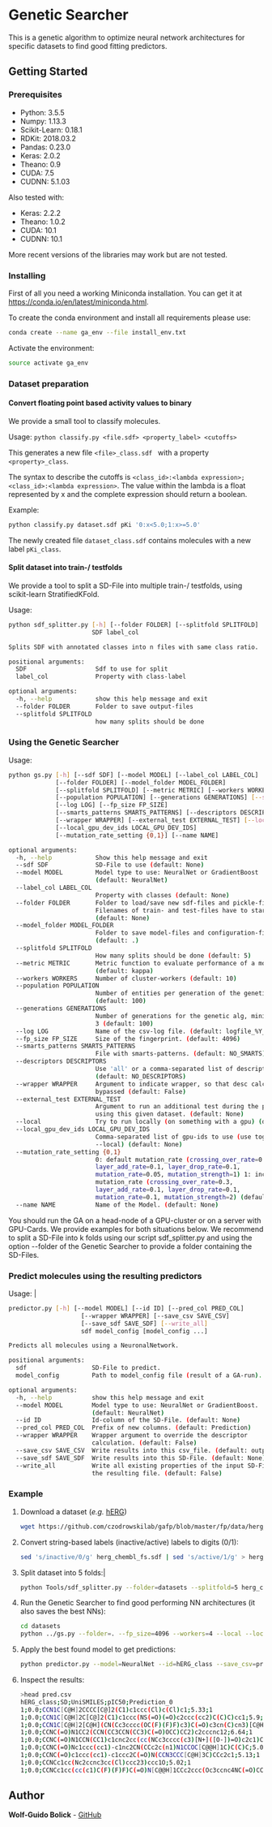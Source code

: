 # Genetic Searcher

This is a genetic algorithm to optimize neural network architectures for specific datasets to find good fitting predictors.

## Getting Started
### Prerequisites

* Python: 3.5.5
* Numpy: 1.13.3
* Scikit-Learn: 0.18.1
* RDKit: 2018.03.2
* Pandas: 0.23.0
* Keras: 2.0.2
* Theano: 0.9
* CUDA: 7.5
* CUDNN: 5.1.03

Also tested with:
* Keras: 2.2.2
* Theano: 1.0.2
* CUDA: 10.1
* CUDNN: 10.1

More recent versions of the libraries may work but are not tested.

### Installing

First of all you need a working Miniconda installation. You can get it at
https://conda.io/en/latest/miniconda.html.

To create the conda environment and install all requirements please use:

```bash
conda create --name ga_env --file install_env.txt
```

Activate the environment:

```bash
source activate ga_env
```

### Dataset preparation

#### Convert floating point based activity values to binary
We provide a small tool to classify molecules.

Usage: ```python classify.py <file.sdf> <property_label> <cutoffs> ```

This generates a new file ```<file>_class.sdf ``` with a property ```<property>_class```.

The syntax to describe the cutoffs is
```<class_id>:<lambda expression>;<class_id>:<lambda expression>```. The value within the lambda is a float represented by x and the complete expression should return a boolean.

Example:
```bash
python classify.py dataset.sdf pKi '0:x<5.0;1:x>=5.0'
```
The newly created file ```dataset_class.sdf``` contains molecules with a new label ```pKi_class```.

#### Split dataset into train-/ testfolds
We provide a tool to split a SD-File into multiple train-/ testfolds, using scikit-learn StratifiedKFold.

Usage:
```bash
python sdf_splitter.py [-h] [--folder FOLDER] [--splitfold SPLITFOLD]
                       SDF label_col

Splits SDF with annotated classes into n files with same class ratio.

positional arguments:
  SDF                   Sdf to use for split
  label_col             Property with class-label

optional arguments:
  -h, --help            show this help message and exit
  --folder FOLDER       Folder to save output-files
  --splitfold SPLITFOLD
                        how many splits should be done
 ```


### Using the Genetic Searcher
Usage:
``` bash
python gs.py [-h] [--sdf SDF] [--model MODEL] [--label_col LABEL_COL]
             [--folder FOLDER] [--model_folder MODEL_FOLDER]
             [--splitfold SPLITFOLD] [--metric METRIC] [--workers WORKERS]
             [--population POPULATION] [--generations GENERATIONS] [--silent]
             [--log LOG] [--fp_size FP_SIZE]
             [--smarts_patterns SMARTS_PATTERNS] [--descriptors DESCRIPTORS]
             [--wrapper WRAPPER] [--external_test EXTERNAL_TEST] [--local]
             [--local_gpu_dev_ids LOCAL_GPU_DEV_IDS]
             [--mutation_rate_setting {0,1}] [--name NAME]

optional arguments:
  -h, --help            Show this help message and exit
  --sdf SDF             SD-File to use (default: None)
  --model MODEL         Model type to use: NeuralNet or GradientBoost
                        (default: NeuralNet)
  --label_col LABEL_COL
                        Property with classes (default: None)
  --folder FOLDER       Folder to load/save new sdf-files and pickle-files.
                        Filenames of train- and test-files have to start with "train" or "test".
                        (default: None)
  --model_folder MODEL_FOLDER
                        Folder to save model-files and configuration-file.
                        (default: .)
  --splitfold SPLITFOLD
                        How many splits should be done (default: 5)
  --metric METRIC       Metric function to evaluate performance of a model
                        (default: kappa)
  --workers WORKERS     Number of cluster-workers (default: 10)
  --population POPULATION
                        Number of entities per generation of the genetic alg
                        (default: 100)
  --generations GENERATIONS
                        Number of generations for the genetic alg, minimum of
                        3 (default: 100)
  --log LOG             Name of the csv-log file. (default: logfile_%Y_%m_%d__%H_%M_%S.csv)
  --fp_size FP_SIZE     Size of the fingerprint. (default: 4096)
  --smarts_patterns SMARTS_PATTERNS
                        File with smarts-patterns. (default: NO_SMARTS)
  --descriptors DESCRIPTORS
                        Use 'all' or a comma-separated list of descriptors.
                        (default: NO_DESCRIPTORS)
  --wrapper WRAPPER     Argument to indicate wrapper, so that desc calc is
                        bypassed (default: False)
  --external_test EXTERNAL_TEST
                        Argument to run an additional test during the predictor-evaluation
                        using this given dataset. (default: None)
  --local               Try to run locally (on something with a gpu) (default: False)
  --local_gpu_dev_ids LOCAL_GPU_DEV_IDS
                        Comma-separated list of gpu-ids to use (use together with
                        --local) (default: None)
  --mutation_rate_setting {0,1}
                        0: default mutation_rate (crossing_over_rate=0.3,
                        layer_add_rate=0.1, layer_drop_rate=0.1,
                        mutation_rate=0.05, mutation_strength=1) 1: increased
                        mutation_rate (crossing_over_rate=0.3,
                        layer_add_rate=0.1, layer_drop_rate=0.1,
                        mutation_rate=0.1, mutation_strength=2) (default: 0)
  --name NAME           Name of the Model. (default: None)
```

You should run the GA on a head-node of a GPU-cluster or on a server with GPU-Cards. We provide examples for both situations below.
We recommend to split a SD-File into k folds using our script sdf_splitter.py and using the option --folder of the Genetic Searcher to provide a folder containing the SD-Files.

### Predict molecules using the resulting predictors
Usage: |
```bash
predictor.py [-h] [--model MODEL] [--id ID] [--pred_col PRED_COL]
                    [--wrapper WRAPPER] [--save_csv SAVE_CSV]
                    [--save_sdf SAVE_SDF] [--write_all]
                    sdf model_config [model_config ...]

Predicts all molecules using a NeuronalNetwork.

positional arguments:
  sdf                  SD-File to predict.
  model_config         Path to model_config file (result of a GA-run).

optional arguments:
  -h, --help           show this help message and exit
  --model MODEL        Model type to use: NeuralNet or GradientBoost.
                       (default: NeuralNet)
  --id ID              Id-column of the SD-File. (default: None)
  --pred_col PRED_COL  Prefix of new columns. (default: Prediction)
  --wrapper WRAPPER    Wrapper argument to override the descriptor
                       calculation. (default: False)
  --save_csv SAVE_CSV  Write results into this csv_file. (default: output.csv)
  --save_sdf SAVE_SDF  Write results into this SD-File. (default: None)
  --write_all          Write all existing properties of the input SD-File into
                       the resulting file. (default: False)
```

### Example
1. Download a dataset (_e.g._ [hERG](https://github.com/czodrowskilab/gafp/blob/master/fp/data/herg_chembl_fs.sdf))
    ```bash
    wget https://github.com/czodrowskilab/gafp/blob/master/fp/data/herg_chembl_fs.sdf
    ```

2. Convert string-based labels (inactive/active) labels to digits (0/1):
    ```bash
    sed 's/inactive/0/g' herg_chembl_fs.sdf | sed 's/active/1/g' > herg_chembl_fs_digit.sdf
    ```

3. Split dataset into 5 folds:|
    ```bash
    python Tools/sdf_splitter.py --folder=datasets --splitfold=5 herg_chembl_fs_digit.sdf hERG_class
    ```

4. Run the Genetic Searcher to find good performing NN architectures (it also saves the best NNs):
    ```bash
    cd datasets
    python ../gs.py --folder=. --fp_size=4096 --workers=4 --local --local_gpu_dev_ids=0,1,2,3 --population=100 --generations=100 --label_col=hERG_class --name=herg_testrun
    ```

5. Apply the best found model to get predictions:
    ```bash
    python predictor.py --model=NeuralNet --id=hERG_class --save_csv=pred.csv other_ds/testset_1.sdf herg_testrun.config
    ```

6. Inspect the results:
    ```bash
   >head pred.csv
    hERG_class;SD;UniSMILES;pIC50;Prediction_0
    1;0.0;CCN1C[C@H]2CCCC[C@]2(C1)c1ccc(Cl)c(Cl)c1;5.33;1
    1;0.0;CCN1C[C@H]2C[C@]2(C1)c1ccc(NS(=O)(=O)c2ccc(cc2)C(C)C)cc1;5.9;1
    1;0.0;CCN1C[C@H]2[C@H](CN(Cc3cccc(OC(F)(F)F)c3)C(=O)c3cn(C)cn3)[C@H]2C1;5.66;1
    1;0.0;CCNC(=O)N1CC2(CCN(CC3CCN(CC3)C(=O)OCC)CC2)c2cccnc12;6.64;1
    1;0.0;CCNC(=O)N1CCN(CC1)c1cnc2cc(cc(NCc3cccc(c3)[N+]([O-])=O)c2c1)C(F)(F)F;6.68;1
    1;0.0;CCNC(=O)Nc1ccc(cc1)-c1nc2CN(CCc2c(n1)N1CCOC[C@@H]1C)C(C)C;5.07;1
    1;0.0;CCNC(=O)c1ccc(cc1)-c1ccc2C(=O)N(CCN3CCC[C@H]3C)CCc2c1;5.13;1
    1;0.0;CCNCc1cc(Nc2ccnc3cc(Cl)ccc23)ccc1O;5.02;1
    1;0.0;CCNCc1cc(cc(c1)C(F)(F)F)C(=O)N[C@@H]1CCc2ccc(Oc3ccnc4NC(=O)CCc34)cc2C1;5.25;1
    ```
## Author

**Wolf-Guido Bolick** - [GitHub](https://github.com/maltos)
